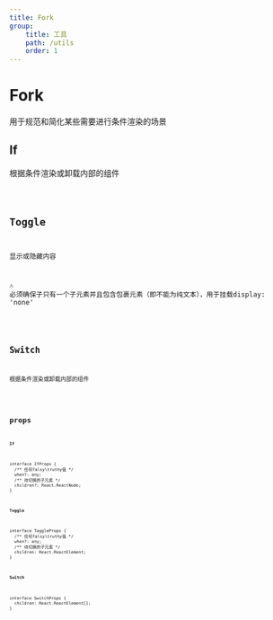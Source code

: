 ```yaml
---
title: Fork
group:
    title: 工具
    path: /utils
    order: 1
---
```


# Fork

用于规范和简化某些需要进行条件渲染的场景

## If
根据条件渲染或卸载内部的组件

<code src="./fork-demo-if.tsx" />

## Toggle
显示或隐藏内容 

<Alert>⚠ 必须确保子只有一个子元素并且包含包裹元素（即不能为纯文本），用于挂载display: 'none'</Alert>

<code src="./fork-demo-toggle.tsx" />

## Switch
根据条件渲染或卸载内部的组件

<code src="./fork-demo-switch.tsx" />

## props
**`If`**
```tsx | pure
interface IfProps {
  /** 任何falsy\truthy值 */
  when?: any;
  /** 待切换的子元素 */
  children?: React.ReactNode;
}
```

**`Toggle`**
```tsx | pure
interface ToggleProps {
  /** 任何falsy\truthy值 */
  when?: any;
  /** 待切换的子元素 */
  children: React.ReactElement;
}
```

**`Switch`**
```tsx | pure
interface SwitchProps {
  children: React.ReactElement[];
}
```







